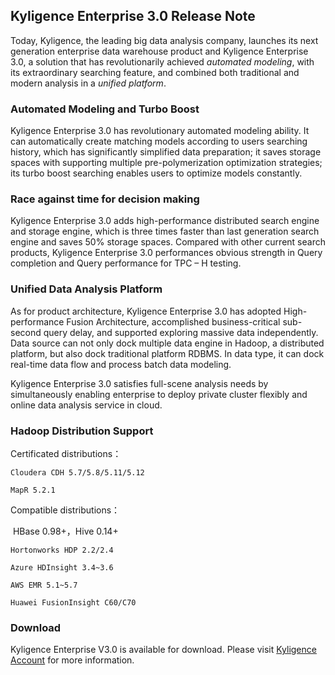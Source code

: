 ## Kyligence Enterprise 3.0 Release Note

Today, Kyligence, the leading big data analysis company, launches its next generation enterprise data warehouse product and Kyligence Enterprise 3.0, a solution that has revolutionarily achieved *automated modeling*, with its extraordinary searching feature, and combined both traditional and modern analysis in a *unified platform*. 

### **Automated Modeling and Turbo Boost**

Kyligence Enterprise 3.0 has revolutionary automated modeling ability. It can automatically create matching models according to users searching history, which has significantly simplified data preparation; it saves storage spaces with supporting multiple pre-polymerization optimization strategies; its turbo boost searching enables users to optimize models constantly.

### **Race against time for decision making**

Kyligence Enterprise 3.0 adds high-performance distributed search engine and storage engine, which is three times faster than last generation search engine and saves 50% storage spaces. Compared with other current search products, Kyligence Enterprise 3.0 performances obvious strength in Query completion and Query performance for TPC – H testing.

### **Unified Data Analysis Platform**

As for product architecture, Kyligence Enterprise 3.0 has adopted High-performance Fusion Architecture, accomplished business-critical sub-second query delay, and supported exploring massive data independently.  Data source can not only dock multiple data engine in Hadoop, a distributed platform, but also dock traditional platform RDBMS. In data type, it can dock real-time data flow and process batch data modeling.

Kyligence Enterprise 3.0 satisfies full-scene analysis needs by simultaneously enabling enterprise to deploy private cluster flexibly and online data analysis service in cloud.

### Hadoop Distribution Support

  Certificated distributions：

  	Cloudera CDH 5.7/5.8/5.11/5.12

  	MapR 5.2.1

  Compatible distributions：

​        HBase 0.98+，Hive 0.14+

  	Hortonworks HDP 2.2/2.4

  	Azure HDInsight 3.4~3.6 

  	AWS EMR 5.1~5.7

  	Huawei FusionInsight C60/C70

### Download

Kyligence Enterprise V3.0 is available for download. Please visit [Kyligence Account](http://download.kyligence.io/ ) for more information.